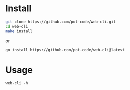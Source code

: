 # Install

```bash
git clone https://github.com/pot-code/web-cli.git
cd web-cli
make install
```

or

```bash
go install https://github.com/pot-code/web-cli@latest
```

# Usage

`web-cli -h`